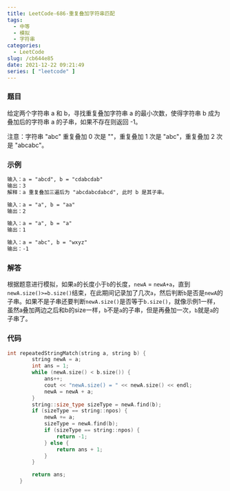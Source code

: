 ```yaml
---
title: LeetCode-686-重复叠加字符串匹配
tags:
  - 中等
  - 模拟
  - 字符串
categories:
  - LeetCode
slug: /cb644e85
date: 2021-12-22 09:21:49
series: [ "leetcode" ] 
---
```


### 题目

给定两个字符串 a 和 b，寻找重复叠加字符串 a 的最小次数，使得字符串 b 成为叠加后的字符串 a 的子串，如果不存在则返回 -1。

注意：字符串 "abc" 重复叠加 0 次是 ""，重复叠加 1 次是 "abc"，重复叠加 2 次是 "abcabc"。

<!--more-->

### 示例


```tex
输入：a = "abcd", b = "cdabcdab"
输出：3
解释：a 重复叠加三遍后为 "abcdabcdabcd", 此时 b 是其子串。
```
```tex
输入：a = "a", b = "aa"
输出：2
```
```tex
输入：a = "a", b = "a"
输出：1
```
```tex
输入：a = "abc", b = "wxyz"
输出：-1
```

### 解答

根据题意进行模拟，如果`a`的长度小于`b`的长度，`newA` = `newA+a`，直到`newA.size()>=b.size()`结束，在此期间记录加了几次`a`，然后判断`b`是否是`newA`的子串。如果不是子串还要判断`newA.size()`是否等于`b.size()`，就像示例1一样，虽然a叠加两边之后和b的size一样，`b`不是`a`的子串，但是再叠加一次，`b`就是`a`的子串了。

### 代码

```c++
int repeatedStringMatch(string a, string b) {
        string newA = a;
        int ans = 1;
        while (newA.size() < b.size()) {
            ans++;
            cout << "newA.size() = " << newA.size() << endl;
            newA = newA + a;
        }
        string::size_type sizeType = newA.find(b);
        if (sizeType == string::npos) {
            newA += a;
            sizeType = newA.find(b);
            if (sizeType == string::npos) {
                return -1;
            } else {
                return ans + 1;
            }
        }

        return ans;
    }
```


